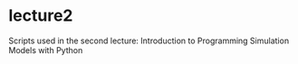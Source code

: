# lecture2
Scripts used in the second lecture: Introduction to Programming Simulation Models with Python
